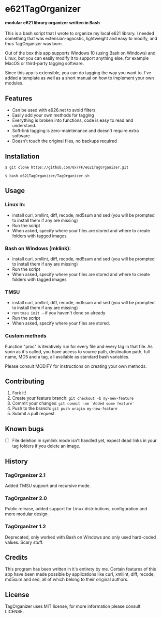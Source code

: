 # e621TagOrganizer
#### modular e621 library organizer written in Bash


This is a bash script that I wrote to organize my local e621 library. I needed something that was extension-agnostic, lightweight and easy to modify, and thus TagOrganizer was born.

Out of the box this app supports Windows 10 (using Bash on Windows) and Linux, but you can easily modify it to support anything else, for example MacOS or third-party tagging software.

Since this app is extensible, you can do tagging the way you want to. I've added a template as well as a short manual on how to implement your own modules.

## Features
* Can be used with e926.net to avoid filters
* Easily add your own methods for tagging
* Everything is broken into functions, code is easy to read and understand.
* Soft-link tagging is zero-maintenance and doesn't require extra software
* Doesn't touch the original files, no backups required

## Installation

`$ git clone https://github.com/0x7FF/e621TagOrganizer.git`

`$ bash e621TagOrganizer/TagOrganizer.sh`

## Usage

### Linux ln:
* install curl, xmllint, diff, recode, md5sum and sed (you will be prompted to install them if any are missing)
* Run the script
* When asked, specify where your files are stored and where to create folders with tagged images

### Bash on Windows (mklink):
* install curl, xmllint, diff, recode, md5sum and sed (you will be prompted to install them if any are missing)
* Run the script
* When asked, specify where your files are stored and where to create folders with tagged images

### TMSU
* install curl, xmllint, diff, recode, md5sum and sed (you will be prompted to install them if any are missing)
* run `tmsu init ~` if you haven't done so already
* Run the script
* When asked, specify where your files are stored.

### Custom methods
Function "proc" is iteratively run for every file and every tag in that file. As soon as it's called, you have access to source path, destination path, full name, MD5 and a tag, all available as standard bash variables.

Please consult MODIFY for instructions on creating your own methods.

## Contributing

1. Fork it!
2. Create your feature branch: `git checkout -b my-new-feature`
3. Commit your changes: `git commit -am 'Added some feature'`
4. Push to the branch: `git push origin my-new-feature`
5. Submit a pull request.

## Known bugs

- [ ] File deletion in symlink mode isn't handled yet, expect dead links in your tag folders if you delete an image.

## History

### TagOrganizer 2.1
Added TMSU support and recursive mode.

### TagOrganizer 2.0
Public release, added support for Linux distributions, configuration and more modular design.

### TagOrganizer 1.2
Deprecated, only worked with Bash on Windows and only used hard-coded values. Scary stuff.

## Credits

This program has been written in it's entirety by me. Certain features of this app have been made possible by applications like curl, xmllint, diff, recode, md5sum and sed, all of which belong to their original authors.

## License

TagOrganizer uses MIT license, for more information please consult LICENSE.
